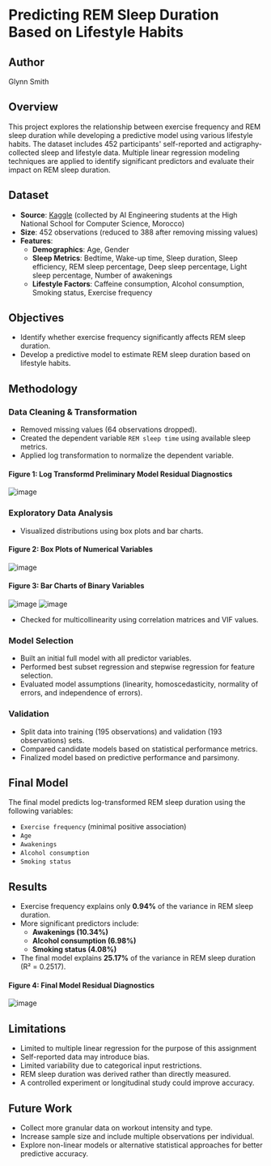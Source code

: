 # Predicting REM Sleep Duration Based on Lifestyle Habits

## Author
Glynn Smith

## Overview
This project explores the relationship between exercise frequency and REM sleep duration while developing a predictive model using various lifestyle habits. The dataset includes 452 participants' self-reported and actigraphy-collected sleep and lifestyle data. Multiple linear regression modeling techniques are applied to identify significant predictors and evaluate their impact on REM sleep duration.

## Dataset
- **Source**: [Kaggle](https://www.kaggle.com/datasets/equilibriumm/sleep-efficiency/data) (collected by AI Engineering students at the High National School for Computer Science, Morocco)
- **Size**: 452 observations (reduced to 388 after removing missing values)
- **Features**:
  - **Demographics**: Age, Gender
  - **Sleep Metrics**: Bedtime, Wake-up time, Sleep duration, Sleep efficiency, REM sleep percentage, Deep sleep percentage, Light sleep percentage, Number of awakenings
  - **Lifestyle Factors**: Caffeine consumption, Alcohol consumption, Smoking status, Exercise frequency

## Objectives
- Identify whether exercise frequency significantly affects REM sleep duration.
- Develop a predictive model to estimate REM sleep duration based on lifestyle habits.

## Methodology
### Data Cleaning & Transformation
- Removed missing values (64 observations dropped).
- Created the dependent variable `REM sleep time` using available sleep metrics.
- Applied log transformation to normalize the dependent variable.

#### Figure 1: Log Transformd Preliminary Model Residual Diagnostics
![image](https://github.com/user-attachments/assets/aab52a04-b646-48c5-b55c-26b9109a3128)


### Exploratory Data Analysis
- Visualized distributions using box plots and bar charts.
#### Figure 2: Box Plots of Numerical Variables
![image](https://github.com/user-attachments/assets/ba171f7f-40aa-4f88-a924-542db04eacf6)
#### Figure 3: Bar Charts of Binary Variables
![image](https://github.com/user-attachments/assets/38b2ea0b-368b-495d-923f-e64f67600369)  ![image](https://github.com/user-attachments/assets/50cb26fa-ac05-43a3-a71c-7381617b7567)



- Checked for multicollinearity using correlation matrices and VIF values.

### Model Selection
- Built an initial full model with all predictor variables.
- Performed best subset regression and stepwise regression for feature selection.
- Evaluated model assumptions (linearity, homoscedasticity, normality of errors, and independence of errors).

### Validation
- Split data into training (195 observations) and validation (193 observations) sets.
- Compared candidate models based on statistical performance metrics.
- Finalized model based on predictive performance and parsimony.

## Final Model
The final model predicts log-transformed REM sleep duration using the following variables:
- `Exercise frequency` (minimal positive association)
- `Age`
- `Awakenings`
- `Alcohol consumption`
- `Smoking status`

## Results
- Exercise frequency explains only **0.94%** of the variance in REM sleep duration.
- More significant predictors include:
  - **Awakenings (10.34%)**
  - **Alcohol consumption (6.98%)**
  - **Smoking status (4.08%)**
- The final model explains **25.17%** of the variance in REM sleep duration (R² = 0.2517).
#### Figure 4: Final Model Residual Diagnostics
![image](https://github.com/user-attachments/assets/7aa62dce-c591-4d3f-9825-00264c074421)


## Limitations
- Limited to multiple linear regression for the purpose of this assignment
- Self-reported data may introduce bias.
- Limited variability due to categorical input restrictions.
- REM sleep duration was derived rather than directly measured.
- A controlled experiment or longitudinal study could improve accuracy.

## Future Work
- Collect more granular data on workout intensity and type.
- Increase sample size and include multiple observations per individual.
- Explore non-linear models or alternative statistical approaches for better predictive accuracy.
